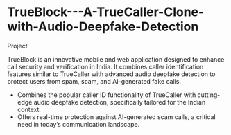 # TrueBlock---A-TrueCaller-Clone-with-Audio-Deepfake-Detection

Project

TrueBlock is an innovative mobile and web application designed to enhance call security and verification in India. It combines caller identification features similar to TrueCaller with advanced audio deepfake detection to protect users from spam, scam, and AI-generated fake calls.
- Combines the popular caller ID functionality of TrueCaller with cutting-edge audio deepfake detection, specifically tailored for the Indian context.
- Offers real-time protection against AI-generated scam calls, a critical need in today’s communication landscape.
